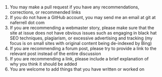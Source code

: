 1. You may make a pull request if you have any recommendations, corrections, or recommended links
2. If you do not have a GitHub account, you may send me an email at git at naferrell dot com
3. If you are recommending a webmaster story, please make sure that the site at issue does not have obvious issues such as engaging in black hat SEO techniques, plagiarism, or excessive advertising and tracking (my focus is on small sites with original content being de-indexed by Bing)
4. If you are recommending a forum post, please try to provide a link to the relevant post instead of the entire discussion
5. If you are recommending a link, please include a brief explanation of why you think it should be added
6. You are welcome to add things that you have written or worked on
